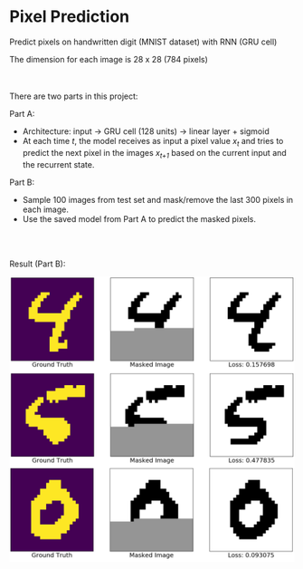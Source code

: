 # Pixel Prediction

Predict pixels on handwritten digit (MNIST dataset) with RNN (GRU cell)

The dimension for each image is 28 x 28 (784 pixels)

<br><br/>
There are two parts in this project:

<dl>
  <dt> Part A:</dt>
  <ul>
  <li>Architecture: input &rarr; GRU cell (128 units) &rarr; linear layer + sigmoid</li>
  <li>At each time <i>t</i>, the model receives as input a pixel value <i>x<sub>t</sub></i> and tries to predict the next pixel in the images <i>x<sub>t+1</sub></i> based on the current input and the recurrent state.</li>
  </ul>
  
  <dt> Part B:</dt>
  <ul>
  <li>Sample 100 images from test set and mask/remove the last 300 pixels in each image.</li>
  <li>Use the saved model from Part A to predict the masked pixels.</li>
  </ul>
</dl>

<br><br/>
<dl>
<dt>Result (Part B):</dt>
</dl>
<p align="center"> 
<img src="https://github.com/ykteh93/Pixel_Prediction/blob/master/Part%20B/image/For_README.png">
</p>
